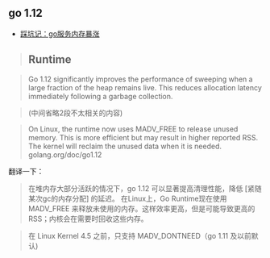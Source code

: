 
## go 1.12

- [踩坑记：go服务内存暴涨](https://blog.csdn.net/felix021/article/details/106066765)
> ## Runtime 

>Go 1.12 significantly improves the performance of sweeping when a large fraction of the heap remains live. This reduces allocation latency immediately following a garbage collection.

> (中间省略2段不太相关的内容)

> On Linux, the runtime now uses MADV_FREE to release unused memory. This is more efficient but may result in higher reported RSS. The kernel will reclaim the unused data when it is needed. 
>golang.org/doc/go1.12

翻译一下：

> 在堆内存大部分活跃的情况下，go 1.12 可以显著提高清理性能，降低 [紧随某次gc的内存分配] 的延迟。
> 在Linux上，Go Runtime现在使用 MADV_FREE 来释放未使用的内存。这样效率更高，但是可能导致更高的 RSS；内核会在需要时回收这些内存。

> 在 Linux Kernel 4.5 之前，只支持 MADV_DONTNEED（go 1.11 及以前默认)